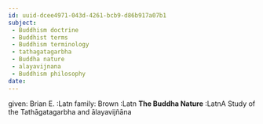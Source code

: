 ```yaml
---
id: uuid-dcee4971-043d-4261-bcb9-d86b917a07b1
subject: 
 - Buddhism doctrine
 - Buddhist terms
 - Buddhism terminology
 - tathagatagarbha
 - Buddha nature
 - alayavijnana
 - Buddhism philosophy
date: 
---
```


given: Brian E. :Latn
family: Brown :Latn
**The Buddha Nature** :LatnA Study of the Tathāgatagarbha and ālayavijñāna